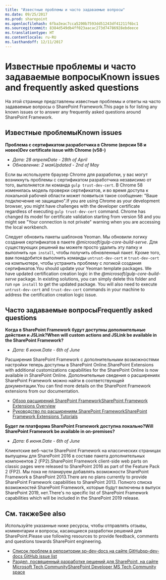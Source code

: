 ```yaml
---
title: "Известные проблемы и часто задаваемые вопросы"
ms.date: 09/25/2017
ms.prod: sharepoint
ms.openlocfilehash: 6fba3eac7cca5200b7593dd51243df41211f6bc1
ms.sourcegitcommit: 8384d549db4ff023aacac273d74786928ebdeece
ms.translationtype: HT
ms.contentlocale: ru-RU
ms.lasthandoff: 12/11/2017
---
```

# <a name="known-issues-and-frequently-asked-questions"></a><span data-ttu-id="fa175-102">Известные проблемы и часто задаваемые вопросы</span><span class="sxs-lookup"><span data-stu-id="fa175-102">Known issues and frequently asked questions</span></span>

<span data-ttu-id="fa175-103">На этой странице представлены известные проблемы и ответы на часто задаваемые вопросы о SharePoint Framework.</span><span class="sxs-lookup"><span data-stu-id="fa175-103">This page is for listing any known issues or to answer any frequently asked questions around SharePoint Framework.</span></span> 

## <a name="known-issues"></a><span data-ttu-id="fa175-104">Известные проблемы</span><span class="sxs-lookup"><span data-stu-id="fa175-104">Known issues</span></span>

<span data-ttu-id="fa175-105">**Проблема с сертификатом разработчика в Chrome (версии 58 и новее)**</span><span class="sxs-lookup"><span data-stu-id="fa175-105">**Dev certificate issue with Chrome (v58-)**</span></span>

- <span data-ttu-id="fa175-106">*Дата: 28 апреля*</span><span class="sxs-lookup"><span data-stu-id="fa175-106">*Date - 28th of April*</span></span>
- <span data-ttu-id="fa175-107">*Обновление: 2 мая*</span><span class="sxs-lookup"><span data-stu-id="fa175-107">*Updated - 2nd of May*</span></span>

<span data-ttu-id="fa175-p101">Если вы используете браузер Chrome для разработки, у вас могут возникнуть проблемы с сертификатом разработчика независимо от того, выполняется ли команда `gulp trust-dev-cert`. В Chrome 58 изменилась модель проверки сертификатов, и во время доступа к локальной рабочей области может появиться такое сообщение: "Ваше подключение не защищено".</span><span class="sxs-lookup"><span data-stu-id="fa175-p101">If you are using Chrome as your development browser, you might have challenges with the developer certificate regardless of executing `gulp trust-dev-cert` command. Chrome has changed its model for certificate validation starting from version 58 and you might see "Your connection is not private" warning when you are accessing the local workbench.</span></span>

<span data-ttu-id="fa175-p102">Следует обновить пакеты шаблонов Yeoman. Мы обновили логику создания сертификатов в пакете *@microsoft/gulp-core-build-serve*. Для существующих решений вы можете просто удалить эту папку и выполнить `npm install`, чтобы получить обновленный пакет. Кроме того, вам понадобится выполнить команды `untrust-dev-cert` и `trust-dev-cert` на компьютере, чтобы устранить проблему с логикой создания сертификатов.</span><span class="sxs-lookup"><span data-stu-id="fa175-p102">You should update your Yeoman template packages. We have updated certification creation logic in the *@microsoft/gulp-core-build-serve* package. In existing solutions, you can simply delete this folder and run `npm install` to get the updated package. You will also need to execute `untrust-dev-cert` and `trust-dev-cert` commands in your machine to address the certification creation logic issue.</span></span> 

## <a name="frequently-asked-questions"></a><span data-ttu-id="fa175-114">Часто задаваемые вопросы</span><span class="sxs-lookup"><span data-stu-id="fa175-114">Frequently asked questions</span></span>

<span data-ttu-id="fa175-115">**Когда в SharePoint Framework будут доступны дополнительные действия и JSLink?**</span><span class="sxs-lookup"><span data-stu-id="fa175-115">**When will custom actions and JSLink be available in the SharePoint Framework?**</span></span>

- <span data-ttu-id="fa175-116">*Дата: 6 июня.*</span><span class="sxs-lookup"><span data-stu-id="fa175-116">*Date - 6th of June*</span></span>

<span data-ttu-id="fa175-117">Расширения SharePoint Framework с дополнительными возможностями настройки теперь доступны в SharePoint Online.</span><span class="sxs-lookup"><span data-stu-id="fa175-117">SharePoint Extensions with additional customizations capabilities for the SharePoint Online is now available in SharePoint Online.</span></span> <span data-ttu-id="fa175-118">Дополнительные сведения о расширениях SharePoint Framework можно найти в соответствующей документации.</span><span class="sxs-lookup"><span data-stu-id="fa175-118">You can find more details on the SharePoint Framework extensions from our documentation.</span></span>

- [<span data-ttu-id="fa175-119">Обзор расширений SharePoint Framework</span><span class="sxs-lookup"><span data-stu-id="fa175-119">SharePoint Framework Extensions Overview</span></span>](./extensions/overview-extensions.md)
- [<span data-ttu-id="fa175-120">Руководство по расширениям SharePoint Framework</span><span class="sxs-lookup"><span data-stu-id="fa175-120">SharePoint Framework Extensions Tutorials</span></span>](./extensions/get-started/build-a-hello-world-extension.md)

<span data-ttu-id="fa175-121">**Будет ли платформа SharePoint Framework доступна локально?**</span><span class="sxs-lookup"><span data-stu-id="fa175-121">**Will SharePoint Framework be available in on-premises?**</span></span>

- <span data-ttu-id="fa175-122">*Дата: 6 июня.*</span><span class="sxs-lookup"><span data-stu-id="fa175-122">*Date - 6th of June*</span></span>

<span data-ttu-id="fa175-123">Клиентские веб-части SharePoint Framework на классических страницах выпущены для SharePoint 2016 в составе пакета дополнительных компонентов 2 (FP2).</span><span class="sxs-lookup"><span data-stu-id="fa175-123">SharePoint Framework client-side web parts on classic pages were released to SharePoint 2016 as part of the Feature Pack 2 (FP2).</span></span> <span data-ttu-id="fa175-124">Мы пока не планируем добавлять возможности SharePoint Framework в SharePoint 2013.</span><span class="sxs-lookup"><span data-stu-id="fa175-124">There are no plans currently to provide SharePoint Framework capabilities to SharePoint 2013.</span></span> <span data-ttu-id="fa175-125">Полного списка возможностей SharePoint Framework, которые будут включены в выпуск SharePoint 2019, нет.</span><span class="sxs-lookup"><span data-stu-id="fa175-125">There's no specific list of SharePoint Framework capabilities which will be included in the SharePoint 2019 release.</span></span>

## <a name="see-also"></a><span data-ttu-id="fa175-126">См. также</span><span class="sxs-lookup"><span data-stu-id="fa175-126">See also</span></span>
<span data-ttu-id="fa175-127">Используйте указанные ниже ресурсы, чтобы отправлять отзывы, комментарии и вопросы, касающиеся разработки решений для SharePoint.</span><span class="sxs-lookup"><span data-stu-id="fa175-127">Please use following resources to provide feedback, comments and questions towards SharePoint engineering.</span></span> 

* [<span data-ttu-id="fa175-128">Список проблем в репозитории sp-dev-docs на сайте GitHub</span><span class="sxs-lookup"><span data-stu-id="fa175-128">sp-dev-docs GitHub issue list</span></span>](https://github.com/SharePoint/sp-dev-docs/issues)
* [<span data-ttu-id="fa175-129">Раздел, посвященный разработке решений для SharePoint, на сайте Microsoft Tech Community</span><span class="sxs-lookup"><span data-stu-id="fa175-129">SharePoint Developer MS Tech Community space</span></span>](https://aka.ms/sppnp-community)
